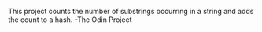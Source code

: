 This project counts the number of substrings occurring in a string and adds the count to a hash. 
-The Odin Project
